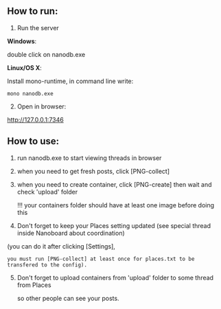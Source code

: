 ## How to run:
1) Run the server

**Windows**:
  
double click on nanodb.exe
    
**Linux/OS X**:
  
Install mono-runtime, in command line write: 
    
    mono nanodb.exe   
    
2) Open in browser:

  http://127.0.0.1:7346   

## How to use:
  1) run nanodb.exe to start viewing threads in browser
  
  2) when you need to get fresh posts, click [PNG-collect]
  
  3) when you need to create container, click [PNG-create] then wait and check 'upload' folder
  
     !!! your containers folder should have at least one image before doing this
     
  4) Don't forget to keep your Places setting updated (see special thread inside Nanoboard about coordination)
  
   (you can do it after clicking [Settings],  
   
    you must run [PNG-collect] at least once for places.txt to be transfered to the config).   
    
  5) Don't forget to upload containers from 'upload' folder to some thread from Places
  
     so other people can see your posts.
